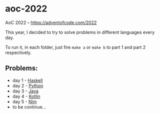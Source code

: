 # aoc-2022

AoC 2022 – https://adventofcode.com/2022

This year, I decided to try to solve problems in different languages every day.

To run it, in each folder, just fire `make a` or `make b` to part 1 and part 2 respectively.

## Problems:

-   day 1 - [Haskell](day_1/)
-   day 2 - [Python](day_2/)
-   day 3 - [Java](day_3/)
-   day 4 - [Kotlin](day_4/)
-   day 5 - [Nim](day_5/)
-   to be continue...
